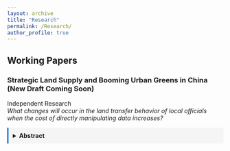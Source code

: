 ```yaml
---
layout: archive
title: "Research"
permalink: /Research/
author_profile: true
---
```

<style>
summary {
  cursor: pointer;
  font-weight: bold;
  padding: 10px;
  background-color: #f5f5f5;
  border-left: 3px solid #0066cc;
  transition: all 0.3s ease;
}

summary:hover {
  background-color: #e8f4f8;
  color: #0066cc;
}

/* 折叠内容的动画 */
details[open] .abstract {
  animation: fadeIn 0.5s;
}

@keyframes fadeIn {
  0% { opacity: 0; }
  100% { opacity: 1; }
}
</style>


## Working Papers
### Strategic Land Supply and Booming Urban Greens in China (New Draft Coming Soon)
Independent Research\
_What changes will occur in the land transfer behavior of local officials when the cost of directly manipulating data increases?_
<details>
  <summary>Abstract</summary>
  <div class="abstract">
  This paper examine shifting China’s air-quality monitoring stations to independent private operators prompted municipal officials to to strategically develop green spaces around monitoring stations. A simple model demonstrates that higher data manipulation costs caused by the reform generate substitution effects (expanded real green space) and signal-strength effects (increased reliance on credible data). Analysis of over one million land-transfer records with difference-in-differences design reveals park and green-space transfers nearly doubled within 5 km of monitoring stations post-reform, with effects diminishing by distance. These findings underscore the necessity of comprehensive, multi-metric evaluation systems to prevent unintended spatial resource allocation distortions.
  </div>
</details>
